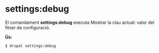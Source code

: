 # settings:debug
El comandament **settings:debug** executa Mostrar la clau actual: valor del fitxer de configuració.

**Ús:**
```
$ drupal settings:debug 
```
